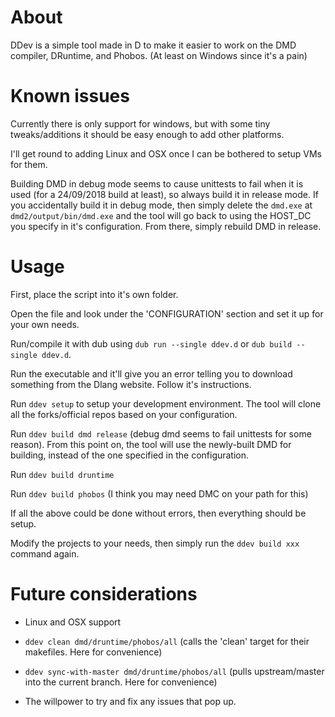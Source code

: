 # About
DDev is a simple tool made in D to make it easier to work on the DMD compiler, DRuntime, and Phobos. (At least on Windows since it's a pain)

# Known issues
Currently there is only support for windows, but with some tiny tweaks/additions it should be easy enough to add other platforms.

I'll get round to adding Linux and OSX once I can be bothered to setup VMs for them.

Building DMD in debug mode seems to cause unittests to fail when it is used (for a 24/09/2018 build at least), so always build it in release mode.
If you accidentally build it in debug mode, then simply delete the `dmd.exe` at `dmd2/output/bin/dmd.exe` and the tool will go back to using
the HOST_DC you specify in it's configuration. From there, simply rebuild DMD in release.

# Usage
First, place the script into it's own folder.

Open the file and look under the 'CONFIGURATION' section and set it up for your own needs.

Run/compile it with dub using `dub run --single ddev.d` or `dub build --single ddev.d`.

Run the executable and it'll give you an error telling you to download something from the Dlang website. Follow it's instructions.

Run `ddev setup` to setup your development environment. The tool will clone all the forks/official repos based on your configuration.

Run `ddev build dmd release` (debug dmd seems to fail unittests for some reason).
From this point on, the tool will use the newly-built DMD for building, instead of the one specified in the configuration.

Run `ddev build druntime`

Run `ddev build phobos` (I think you may need DMC on your path for this)

If all the above could be done without errors, then everything should be setup.

Modify the projects to your needs, then simply run the `ddev build xxx` command again.

# Future considerations
* Linux and OSX support

* `ddev clean dmd/druntime/phobos/all` (calls the 'clean' target for their makefiles. Here for convenience)

* `ddev sync-with-master dmd/druntime/phobos/all` (pulls upstream/master into the current branch. Here for convenience)

* The willpower to try and fix any issues that pop up.